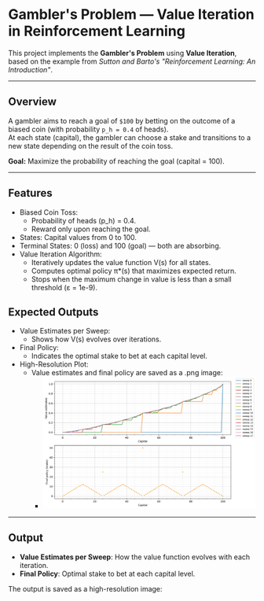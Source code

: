 #  Gambler's Problem — Value Iteration in Reinforcement Learning

This project implements the **Gambler's Problem** using **Value Iteration**, based on the example from *Sutton and Barto's "Reinforcement Learning: An Introduction"*.

---

## Overview

A gambler aims to reach a goal of `$100` by betting on the outcome of a biased coin (with probability `p_h = 0.4` of heads).  
At each state (capital), the gambler can choose a stake and transitions to a new state depending on the result of the coin toss.

**Goal:** Maximize the probability of reaching the goal (capital = 100).

---
## Features
- Biased Coin Toss:
  - Probability of heads (p_h) = 0.4.
  - Reward only upon reaching the goal.
- States: Capital values from 0 to 100.
- Terminal States: 0 (loss) and 100 (goal) — both are absorbing.
- Value Iteration Algorithm:
  - Iteratively updates the value function V(s) for all states.
  - Computes optimal policy π*(s) that maximizes expected return.
  - Stops when the maximum change in value is less than a small threshold (ε = 1e-9).

## Expected Outputs
- Value Estimates per Sweep:
  - Shows how V(s) evolves over iterations.
- Final Policy:
  - Indicates the optimal stake to bet at each capital level.
- High-Resolution Plot:
  - Value estimates and final policy are saved as a .png image:
    - ![image](gambler-problem/gambler-problem/generated_images/figure_4_3.png)
---

## Output

- **Value Estimates per Sweep**: How the value function evolves with each iteration.
- **Final Policy**: Optimal stake to bet at each capital level.

The output is saved as a high-resolution image:

